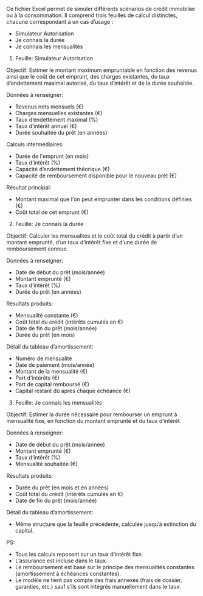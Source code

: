 Ce fichier Excel permet de simuler différents scénarios de crédit immobilier ou à la consommation. Il comprend trois feuilles de calcul distinctes, chacune correspondant à un cas d’usage :
- Simulateur Autorisation
- Je connais la durée
- Je connais les mensualités

1. Feuille: Simulateur Autorisation

Objectif: Estimer le montant maximum empruntable en fonction des revenus ainsi que le coût de cet emprunt, des charges existantes, du taux d’endettement maximal autorisé, du taux d’intérêt et de la durée souhaitée.

Données à renseigner:
- Revenus nets mensuels (€)
- Charges mensuelles existantes (€)
- Taux d’endettement maximal (%)
- Taux d’intérêt annuel (€)
- Durée souhaitée du prêt (en années)

Calculs intermédiaires:
- Durée de l'emprunt (en mois)
- Taux d’intérêt (%)
- Capacité d’endettement théorique (€)
- Capacité de remboursement disponible pour le nouveau prêt (€)

Résultat principal:
- Montant maximal que l'on peut emprunter dans les conditions définies (€)
- Coût total de cet emprunt (€)

2. Feuille: Je connais la durée

Objectif: Calculer les mensualités et le coût total du crédit à partir d’un montant emprunté, d’un taux d’intérêt fixe et d’une durée de remboursement connue.

Données à renseigner:
- Date de début du prêt (mois/année)
- Montant emprunté (€)
- Taux d’intérêt (%)
- Durée du prêt (en années)

Résultats produits:
- Mensualité constante (€)
- Coût total du crédit (intérêts cumulés en €)
- Date de fin du prêt (mois/année)
- Durée du prêt (en mois)

Détail du tableau d’amortissement:
- Numéro de mensualité
- Date de paiement (mois/année)
- Montant de la mensualité (€)
- Part d’intérêts (€)
- Part de capital remboursé (€)
- Capital restant dû après chaque échéance (€)

3. Feuille: Je connais les mensualités

Objectif: Estimer la durée nécessaire pour rembourser un emprunt à mensualité fixe, en fonction du montant emprunté et du taux d’intérêt.

Données à renseigner:
- Date de début du prêt (mois/année)
- Montant emprunté (€)
- Taux d’intérêt (%)
- Mensualité souhaitée (€)

Résultats produits:
- Durée du prêt (en mois et en années)
- Coût total du crédit (intérêts cumulés en €)
- Date de fin du prêt (mois/année)

Détail du tableau d’amortissement: 
- Même structure que la feuille précédente, calculée jusqu’à extinction du capital.

PS:
- Tous les calculs reposent sur un taux d’intérêt fixe.
- L’assurance est incluse dans le taux.
- Le remboursement est basé sur le principe des mensualités constantes (amortissement à échéances constantes).
- Le modèle ne tient pas compte des frais annexes (frais de dossier, garanties, etc.) sauf s’ils sont intégrés manuellement dans le taux.
